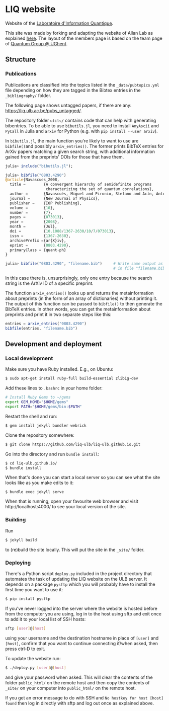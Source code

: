 # LIQ website

Website of the
[Laboratoire d'Information Quantique](https://liq.ulb.ac.be/).

This site was made by forking and adapting the website of Allan Lab as
explained [here](http://www.allanlab.org/aboutwebsite.html). The layout of
the members page is based on the team page of
[Quantum Group @ UGhent](https://www.quantumghent.com/).



## Structure

### Publications

Publications are classified into the topics listed in the
`_data/pubtopics.yml` file depending on how they are tagged in the Bibtex
entries in the `_bibliography/` folder.

The following page shows untagged papers, if there are any:
https://liq.ulb.ac.be/pubs_untagged/.

The repository folder `utils/` contains code that can help with generating
bibentries. To be able to use `bibutils.jl`, you need to install `AnyAscii`
and `PyCall` in Julia and `arxiv` for Python (e.g. with `pip install --user
arxiv`).

In `bibutils.jl`, the main function you're likely to want to use are
`bibfile()`and possibly `arxiv_entries()`. The former prints BibTeX entries
for ArXiv papers matching a given search string, with additional information
gained from the preprints' DOIs for those that have them.
```julia
julia> include("bibutils.jl");

julia> bibfile("0803.4290")
@article{Navascues_2008,
  title =        {A convergent hierarchy of semidefinite programs
                  characterizing the set of quantum correlations},
  author =       {Navascués, Miguel and Pironio, Stefano and Acín, Antonio},
  journal =      {New Journal of Physics},
  publisher =    {IOP Publishing},
  volume =       {10},
  number =       {7},
  pages =        {073013},
  year =         {2008},
  month =        {Jul},
  doi =          {10.1088/1367-2630/10/7/073013},
  issn =         {1367-2630},
  archivePrefix ={ar{X}iv},
  eprint =       {0803.4290},
  primaryClass = {quant-ph}
}

julia> bibfile("0803.4290", "filename.bib")     # Write same output as above
                                                # in file "filename.bib".
```
In this case there is, unsurprisingly, only one entry because the search
string is the ArXiv ID of a specific preprint.

The function `arxiv_entries()` looks up and returns the metainformation about
preprints (in the form of an array of dictionaries) without printing it. The
output of this function can be passed to `bibfile()` to then generate the
BibTeX entries. In other words, you can get the metainformation about
preprints and print it in two separate steps like this:
```julia
entries = arxiv_entries("0803.4290")
bibfile(entries, "filename.bib")
```



## Development and deployment

### Local development

Make sure you have Ruby installed. E.g., on Ubuntu:
```bash
$ sudo apt-get install ruby-full build-essential zlib1g-dev
```

Add these lines to `.bashrc` in your home folder:
```bash
# Install Ruby Gems to ~/gems
export GEM_HOME="$HOME/gems"
export PATH="$HOME/gems/bin:$PATH"
```

Restart the shell and run:
```bash
$ gem install jekyll bundler webrick
```

Clone the repository somewhere:
```bash
$ git clone https://github.com/liq-ulb/liq-ulb.github.io.git
```

Go into the directory and run `bundle install`:
```bash
$ cd liq-ulb.github.io/
$ bundle install
```
When that's done you can start a local server so you can see what the site
looks like as you make edits to it:
```
$ bundle exec jekyll serve
```
When that is running, open your favourite web browser and visit
http://localhost:4000/ to see your local version of the site.



### Building

Run
```bash
$ jekyll build
```
to (re)build the site locally. This will put the site in the `_site/` folder.



### Deploying

There's a Python script `deploy.py` included in the project directory that
automates the task of updating the LIQ website on the ULB server. It depends
on a package `pysftp` which you will probably have to install the first time
you want to use it:
```bash
$ pip install pysftp
```

If you've never logged into the server where the website is hosted before
from the computer you are using, log in to the host using sftp and exit once
to add it to your local list of SSH hosts:
```bash
sftp [user]@[host]
```
using your username and the destination hostname in place of `[user]` and
`[host]`, confirm that you want to continue connecting if/when asked, then
press ctrl-D to exit.

To update the website run:
```bash
$ ./deploy.py [user]@[host]
```
and give your password when asked. This will clear the contents
of the folder `public_html/` on the remote host and then copy the contents of
`_site/` on your computer into `public_html/` on the remote host.

If you get an error message to do with SSH and `No hostkey for host [host]
found` then log in directly with sftp and log out once as explained
above.
